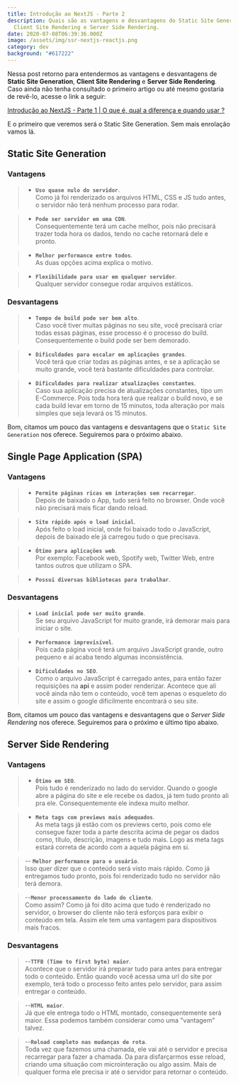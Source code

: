 ```yaml
---
title: Introdução ao NextJS - Parte 2
description: Quais são as vantagens e desvantagens do Static Site Generation,
  Client Site Rendering e Server Side Rendering.
date: 2020-07-08T06:39:36.000Z
image: /assets/img/ssr-nextjs-reactjs.png
category: dev
background: "#617222"
---
```

Nessa post retorno para entendermos as vantagens e desvantagens de **Static Site Generation**, **Client Site Rendering** e **Server Side Rendering**. Caso ainda não tenha consultado o primeiro artigo ou até mesmo gostaria de revê-lo, acesse o link a seguir:<br/>

[Introdução ao NextJS - Parte 1 | O que é, qual a diferença e quando usar ?](https://pabloferreira.netlify.app/introducao-ao-nextjs-parte-1/)

E o primeiro que veremos será o Static Site Generation. Sem mais enrolação vamos lá.

## Static Site Generation

### Vantagens

> - **`Uso quase nulo do servidor`**.<br/>
Como já foi renderizado os arquivos HTML, CSS e JS tudo antes, o servidor não terá nenhum processo para rodar.

> - **`Pode ser servidor em uma CDN`**.<br/>
Consequentemente terá um cache melhor, pois não precisará trazer toda hora os dados, tendo no cache retornará dele e pronto.

> - **`Melhor performance entre todos`**.<br/>
As duas opções acima explica o motivo.

> - **`Flexibilidade para usar em qualquer servidor`**.<br/>
Qualquer servidor consegue rodar arquivos estáticos.

### Desvantagens

> - **`Tempo de build pode ser bem alto`**.<br/>
Caso você tiver muitas páginas no seu site, você precisará criar todas essas páginas, esse processo é o processo do build. Consequentemente o build pode ser bem demorado.

> - **`Dificuldades para escalar em aplicações grandes`**.<br/>
Você terá que criar todas as páginas antes, e se a aplicação se muito grande, você terá bastante dificuldades para controlar.

> - **`Dificuldades para realizar atualizações constantes`**.<br/>
Caso sua aplicação precisa de atualizações constantes, tipo um E-Commerce. Pois toda hora terá que realizar o build novo, e se cada build levar em torno de 15 minutos, toda alteração por mais simples que seja levará os 15 minutos.

Bom, citamos um pouco das vantagens e desvantagens que o `Static Site Generation` nos oferece. Seguiremos para o próximo abaixo.

## Single Page Application (SPA)

### Vantagens

> - **`Permite páginas ricas em interações sem recarregar`**.<br/>
Depois de baixado o App, tudo será feito no browser. Onde você não precisará mais ficar dando reload.

> - **`Site rápido após o load inicial`**.<br/>
Após feito o load inicial, onde foi baixado todo o JavaScript, depois de baixado ele já carregou tudo o que precisava.

> - **`Ótimo para aplicações web`**.<br/>
Por exemplo: Facebook web, Spotify web, Twitter Web, entre tantos outros que utilizam o SPA.

> - **`Possui diversas bibliotecas para trabalhar`**.

### Desvantagens

> - **`Load inicial pode ser muito grande`**.<br/>
Se seu arquivo JavaScript for muito grande, irá demorar mais para iniciar o site.

> - **`Performance imprevisível`**.<br/>
Pois cada página você terá um arquivo JavaScript grande, outro pequeno e aí acaba tendo algumas inconsistência.

> - **`Dificuldades no SEO`**.<br/>
Como o arquivo JavaScript é carregado antes, para então fazer requisições na **api** e assim poder renderizar. Acontece que ali você ainda não tem o conteúdo, você tem apenas o esqueleto do site e assim o google dificilmente encontrará o seu site.

Bom, citamos um pouco das vantagens e desvantagens que o *Server Side Rendering* nos oferece. Seguiremos para o próximo e último tipo abaixo.

## Server Side Rendering

### Vantagens

> - **`Ótimo em SEO`**.<br/>
Pois tudo é renderizado no lado do servidor. Quando o google abre a página do site e ele recebe os dados, já tem tudo pronto ali pra ele. Consequentemente ele indexa muito melhor.

> - **`Meta tags com previews mais adequados`**.<br/>
As meta tags já estão com os previews certo, pois como ele consegue fazer toda a parte descrita acima de pegar os dados como, título, descrição, imagens e tudo mais. Logo as meta tags estará correta de acordo com a aquela página em si.

> -- **`Melhor performance para o usuário`**.<br/>
Isso quer dizer que o conteúdo será visto mais rápido. Como já entregamos tudo pronto, pois foi renderizado tudo no servidor não terá demora.

> --**`Menor processamento do lado do cliente`**.<br/>
Como assim? Como já foi dito acima que tudo é renderizado no servidor, o browser do cliente não terá esforços para exibir o conteúdo em tela. Assim ele tem uma vantagem para dispositivos mais fracos.

### Desvantagens

> --**`TTFB (Time to first byte) maior`**.<br/>
Acontece que o servidor irá preparar tudo para antes para entregar todo o conteúdo. Então quando você acessa uma url do site por exemplo, terá todo o processo feito antes pelo servidor, para assim entregar o conteúdo.

> --**`HTML maior`**.<br/>
Já que ele entrega todo o HTML montado, consequentemente será maior. Essa podemos também considerar como uma "vantagem" talvez.

> --**`Reload completo nas mudanças de rota`**.<br/>
Toda vez que fazemos uma chamada, ele vai até o servidor e precisa recarregar para fazer a chamada. Da para disfarçarmos esse reload, criando uma situação com microinteração ou algo assim. Mais de qualquer forma ele precisa ir até o servidor para retornar o conteúdo.









